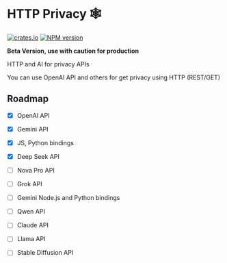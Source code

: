 # HTTP Privacy 🕸️

[![crates.io](https://img.shields.io/crates/v/privacy_http_sdk)](https://crates.io/crates/privacy_http_sdk)
[![NPM version](https://img.shields.io/npm/v/http-privacy-js.svg)](https://npmjs.org/package/http-privacy-js)


**Beta Version, use with caution for production**

HTTP and AI for privacy APIs

You can use OpenAI API and others for get privacy using HTTP (REST/GET)

## Roadmap

- [x] OpenAI API
- [x] Gemini API
- [x] JS, Python bindings
- [x] Deep Seek API
- [ ] Nova Pro API
- [ ] Grok API
- [ ] Gemini Node.js and Python bindings
- [ ] Qwen API
- [ ] Claude API
- [ ] Llama API
- [ ] Stable Diffusion API

